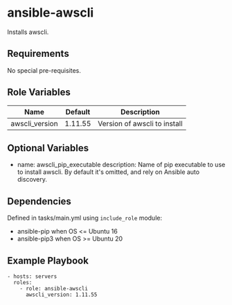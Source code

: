 ansible-awscli
=============

Installs awscli.

Requirements
------------

No special pre-requisites.

Role Variables
--------------

| Name                 | Default  | Description                          |
|----------------------|----------|--------------------------------------|
| awscli_version       | 1.11.55  | Version of awscli to install         |

Optional Variables
------------------
- name: awscli_pip_executable
  description: Name of pip executable to use to install awscli. By default it's omitted, and rely on Ansible auto discovery.


Dependencies
------------

Defined in tasks/main.yml using `include_role` module:
- ansible-pip when OS <= Ubuntu 16
- ansible-pip3 when OS >= Ubuntu 20

Example Playbook
----------------

    - hosts: servers
      roles:
        - role: ansible-awscli
          awscli_version: 1.11.55
